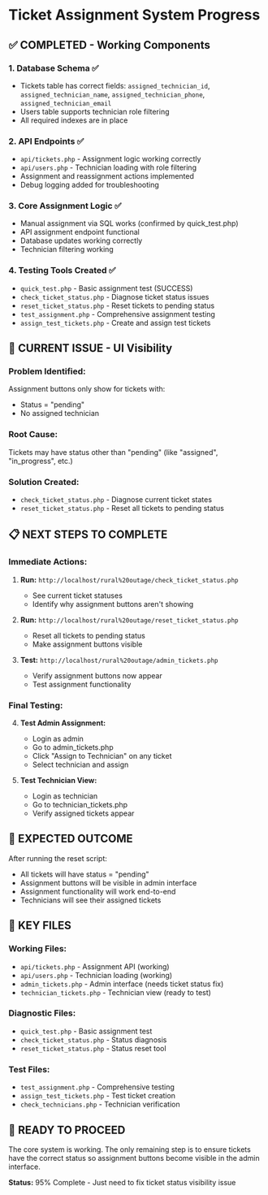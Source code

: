 # Ticket Assignment System Progress

## ✅ **COMPLETED - Working Components**

### 1. **Database Schema** ✅
- Tickets table has correct fields: `assigned_technician_id`, `assigned_technician_name`, `assigned_technician_phone`, `assigned_technician_email`
- Users table supports technician role filtering
- All required indexes are in place

### 2. **API Endpoints** ✅
- `api/tickets.php` - Assignment logic working correctly
- `api/users.php` - Technician loading with role filtering
- Assignment and reassignment actions implemented
- Debug logging added for troubleshooting

### 3. **Core Assignment Logic** ✅
- Manual assignment via SQL works (confirmed by quick_test.php)
- API assignment endpoint functional
- Database updates working correctly
- Technician filtering working

### 4. **Testing Tools Created** ✅
- `quick_test.php` - Basic assignment test (SUCCESS)
- `check_ticket_status.php` - Diagnose ticket status issues
- `reset_ticket_status.php` - Reset tickets to pending status
- `test_assignment.php` - Comprehensive assignment testing
- `assign_test_tickets.php` - Create and assign test tickets

## 🔧 **CURRENT ISSUE - UI Visibility**

### **Problem Identified:**
Assignment buttons only show for tickets with:
- Status = "pending" 
- No assigned technician

### **Root Cause:**
Tickets may have status other than "pending" (like "assigned", "in_progress", etc.)

### **Solution Created:**
- `check_ticket_status.php` - Diagnose current ticket states
- `reset_ticket_status.php` - Reset all tickets to pending status

## 📋 **NEXT STEPS TO COMPLETE**

### **Immediate Actions:**
1. **Run:** `http://localhost/rural%20outage/check_ticket_status.php`
   - See current ticket statuses
   - Identify why assignment buttons aren't showing

2. **Run:** `http://localhost/rural%20outage/reset_ticket_status.php`
   - Reset all tickets to pending status
   - Make assignment buttons visible

3. **Test:** `http://localhost/rural%20outage/admin_tickets.php`
   - Verify assignment buttons now appear
   - Test assignment functionality

### **Final Testing:**
4. **Test Admin Assignment:**
   - Login as admin
   - Go to admin_tickets.php
   - Click "Assign to Technician" on any ticket
   - Select technician and assign

5. **Test Technician View:**
   - Login as technician
   - Go to technician_tickets.php
   - Verify assigned tickets appear

## 🎯 **EXPECTED OUTCOME**

After running the reset script:
- All tickets will have status = "pending"
- Assignment buttons will be visible in admin interface
- Assignment functionality will work end-to-end
- Technicians will see their assigned tickets

## 📁 **KEY FILES**

### **Working Files:**
- `api/tickets.php` - Assignment API (working)
- `api/users.php` - Technician loading (working)
- `admin_tickets.php` - Admin interface (needs ticket status fix)
- `technician_tickets.php` - Technician view (ready to test)

### **Diagnostic Files:**
- `quick_test.php` - Basic assignment test
- `check_ticket_status.php` - Status diagnosis
- `reset_ticket_status.php` - Status reset tool

### **Test Files:**
- `test_assignment.php` - Comprehensive testing
- `assign_test_tickets.php` - Test ticket creation
- `check_technicians.php` - Technician verification

## 🚀 **READY TO PROCEED**

The core system is working. The only remaining step is to ensure tickets have the correct status so assignment buttons become visible in the admin interface.

**Status:** 95% Complete - Just need to fix ticket status visibility issue 
